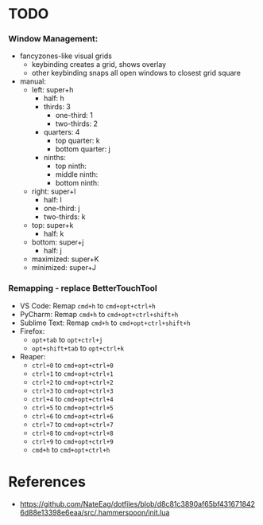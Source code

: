 # TODO

### Window Management:
- fancyzones-like visual grids
    - keybinding creates a grid, shows overlay
    - other keybinding snaps all open windows to closest grid square
- manual:
    - left: super+h
        - half: h
        - thirds: 3
            - one-third: 1
            - two-thirds: 2
        - quarters: 4
            - top quarter: k
            - bottom quarter: j
        - ninths: 
            - top ninth:
            - middle ninth:
            - bottom ninth:
    - right: super+l
        - half: l
        - one-third: j
        - two-thirds: k
    - top: super+k
        - half: k
    - bottom: super+j
        - half: j
    - maximized: super+K
    - minimized: super+J


### Remapping - replace BetterTouchTool
- VS Code: Remap `cmd+h` to `cmd+opt+ctrl+h`
- PyCharm: Remap `cmd+h` to `cmd+opt+ctrl+shift+h`
- Sublime Text: Remap `cmd+h` to `cmd+opt+ctrl+shift+h`
- Firefox: 
    - `opt+tab` to `opt+ctrl+j`
    - `opt+shift+tab` to `opt+ctrl+k`
- Reaper:
    - `ctrl+0` to `cmd+opt+ctrl+0`
    - `ctrl+1` to `cmd+opt+ctrl+1`
    - `ctrl+2` to `cmd+opt+ctrl+2`
    - `ctrl+3` to `cmd+opt+ctrl+3`
    - `ctrl+4` to `cmd+opt+ctrl+4`
    - `ctrl+5` to `cmd+opt+ctrl+5`
    - `ctrl+6` to `cmd+opt+ctrl+6`
    - `ctrl+7` to `cmd+opt+ctrl+7`
    - `ctrl+8` to `cmd+opt+ctrl+8`
    - `ctrl+9` to `cmd+opt+ctrl+9`
    - `cmd+h` to `cmd+opt+ctrl+h`


# References
- https://github.com/NateEag/dotfiles/blob/d8c81c3890af65bf4316718426d88e13398e6eaa/src/.hammerspoon/init.lua
